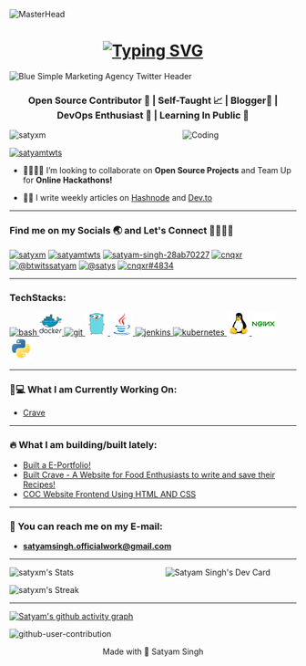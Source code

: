 ![MasterHead](https://camo.githubusercontent.com/5dc6ee33381917e41fc9c4951799268998f11a9b864399bf79a0842e4f9b194d/68747470733a2f2f692e696d6775722e636f6d2f315a76566b44632e676966)
<h1 align="center"><a href="https://git.io/typing-svg"><img src="https://readme-typing-svg.demolab.com?font=Fira+Code&weight=900&pause=1000&color=B332F7&width=435&lines=Hi+%F0%9F%91%8B%F0%9F%8F%BB%2C+I'm+Satyam+Singh;Constantly+Learning+and+Upskilling!;Thanks+for+Visiting+My+Profile+%F0%9F%8C%9F" alt="Typing SVG" /></a></h1>

![Blue Simple Marketing Agency Twitter Header](https://github.com/Satyxm/Satyxm/assets/97077594/4c7c7884-9dbb-415f-a47c-e743cd3f9d6a)


<h3 align="center">Open Source Contributor 🚀 | Self-Taught 📈 | Blogger📝 | DevOps Enthusiast 🐳 | Learning In Public 🌟 </h3>
<img align="right" alt="Coding" width="200" src="https://user-images.githubusercontent.com/5713670/87202985-820dcb80-c2b6-11ea-9f56-7ec461c497c3.gif">

<p align="left"> <img src="https://komarev.com/ghpvc/?username=satyxm&label=Profile%20views&color=0e75b6&style=flat" alt="satyxm" /> </p>

<p align="left"> <a href="https://twitter.com/satyamtwts" target="blank"><img src="https://img.shields.io/twitter/follow/satyamtwts?logo=twitter&style=for-the-badge" alt="satyamtwts" /></a> </p>

- 🫱🏼‍🫲🏼 I’m looking to collaborate on **Open Source Projects** and Team Up for **Online Hackathons!**

- ✍🏻 I write weekly articles on [Hashnode](https://satyams.hashnode.dev/) and [Dev.to](https://dev.to/satyxm)


---------------------------------

<h3 align="left">Find me on my Socials 🌏 and Let's Connect 🫱🏼‍🫲🏼 </h3>
<p align="left">
<a href="https://dev.to/satyxm" target="blank"><img align="center" src="https://raw.githubusercontent.com/rahuldkjain/github-profile-readme-generator/master/src/images/icons/Social/devto.svg" alt="satyxm" height="30" width="40" /></a>
<a href="https://twitter.com/satyamtwts" target="blank"><img align="center" src="https://raw.githubusercontent.com/rahuldkjain/github-profile-readme-generator/master/src/images/icons/Social/twitter.svg" alt="satyamtwts" height="30" width="40" /></a>
<a href="https://linkedin.com/in/satyam-singh-28ab70227" target="blank"><img align="center" src="https://raw.githubusercontent.com/rahuldkjain/github-profile-readme-generator/master/src/images/icons/Social/linked-in-alt.svg" alt="satyam-singh-28ab70227" height="30" width="40" /></a>
<a href="https://instagram.com/cnqxr" target="blank"><img align="center" src="https://raw.githubusercontent.com/rahuldkjain/github-profile-readme-generator/master/src/images/icons/Social/instagram.svg" alt="cnqxr" height="30" width="40" /></a>
<a href="https://satyams.hashnode.dev/" target="blank"><img align="center" src="https://raw.githubusercontent.com/rahuldkjain/github-profile-readme-generator/master/src/images/icons/Social/hashnode.svg" alt="@btwitssatyam" height="30" width="40" /></a>
<a href="https://medium.com/@satys" target="blank"><img align="center" src="https://raw.githubusercontent.com/rahuldkjain/github-profile-readme-generator/master/src/images/icons/Social/medium.svg" alt="@satys" height="30" width="40" /></a>
<a href="https://discord.gg/cnqxr#4834" target="blank"><img align="center" src="https://raw.githubusercontent.com/rahuldkjain/github-profile-readme-generator/master/src/images/icons/Social/discord.svg" alt="cnqxr#4834" height="30" width="40" /></a>
</p>

----------------------------------------------------------

<h3 align="left">TechStacks:</h3>
<p align="left"> <a href="https://www.gnu.org/software/bash/" target="_blank" rel="noreferrer"> <img src="https://www.vectorlogo.zone/logos/gnu_bash/gnu_bash-icon.svg" alt="bash" width="40" height="40"/> </a> <a href="https://www.docker.com/" target="_blank" rel="noreferrer"> <img src="https://raw.githubusercontent.com/devicons/devicon/master/icons/docker/docker-original-wordmark.svg" alt="docker" width="40" height="40"/> </a>  <a href="https://git-scm.com/" target="_blank" rel="noreferrer"> <img src="https://www.vectorlogo.zone/logos/git-scm/git-scm-icon.svg" alt="git" width="40" height="40"/> </a> <a href="https://golang.org" target="_blank" rel="noreferrer"> <img src="https://raw.githubusercontent.com/devicons/devicon/master/icons/go/go-original.svg" alt="go" width="40" height="40"/> </a> <a href="https://www.java.com" target="_blank" rel="noreferrer"> <img src="https://raw.githubusercontent.com/devicons/devicon/master/icons/java/java-original.svg" alt="java" width="40" height="40"/> </a> <a href="https://www.jenkins.io" target="_blank" rel="noreferrer"> <img src="https://www.vectorlogo.zone/logos/jenkins/jenkins-icon.svg" alt="jenkins" width="40" height="40"/> </a> <a href="https://kubernetes.io" target="_blank" rel="noreferrer"> <img src="https://www.vectorlogo.zone/logos/kubernetes/kubernetes-icon.svg" alt="kubernetes" width="40" height="40"/> </a> <a href="https://www.linux.org/" target="_blank" rel="noreferrer"> <img src="https://raw.githubusercontent.com/devicons/devicon/master/icons/linux/linux-original.svg" alt="linux" width="40" height="40"/> </a> <a href="https://www.nginx.com" target="_blank" rel="noreferrer"> <img src="https://raw.githubusercontent.com/devicons/devicon/master/icons/nginx/nginx-original.svg" alt="nginx" width="40" height="40"/> </a> <a href="https://www.python.org" target="_blank" rel="noreferrer"> <img m  src="https://raw.githubusercontent.com/devicons/devicon/master/icons/python/python-original.svg" alt="python" width="40" height="40"/> </a/p>
  
  ----------------------------------------------------------

  ### 🐧💻 What I am Currently Working On:
  - [Crave](https://crave-beige.vercel.app/)
  
  ----------------------------------------------------------
  
  ### 🔥 What I am building/built lately:
  
  - [Built a E-Portfolio!](https://satyam-s-portfolio.vercel.app/)
  - [Built Crave - A Website for Food Enthusiasts to write and save their Recipes!](https://crave-beige.vercel.app/)
  - [COC Website Frontend Using HTML AND CSS](https://satyxm.github.io/splashcoc.github.io/)
  
   ----------------------------------------------------------
  
  ### 📧 You can reach me on my E-mail:
  
  -  **satyamsingh.officialwork@gmail.com** 
  
  ----------------------------------------------------------
  
  <a href="https://app.daily.dev/SatyamSingh9"><img align="right" width="230" src="https://api.daily.dev/devcards/287f3590da9f4d19b90bf8bc441fb834.png?r=dpr" alt="Satyam Singh's Dev Card"/></a>

![satyxm's Stats](https://github-readme-stats.vercel.app/api?username=satyxm&theme=radical&show_icons=true&hide_border=false&count_private=false)


![satyxm's Streak](https://github-readme-streak-stats.herokuapp.com/?user=satyxm&theme=radical&hide_border=false)



  ----------------------------------------------------------

[![Satyam's github activity graph](https://github-readme-activity-graph.vercel.app/graph?username=Satyxm&bg_color=000000&color=ffffff&line=00ff11&point=ffffff&area=true&hide_border=true)](https://github.com/ashutosh00710/github-readme-activity-graph)

![github-user-contribution](https://github.com/Satyxm/Satyxm/assets/97077594/33950230-68be-4069-a97a-690177a11d5d)

<div style="text-align: center;">
  <p>Made with 💚 Satyam Singh</p>
</div>

